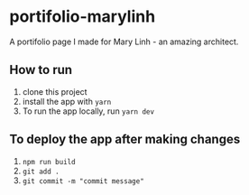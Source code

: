 # portifolio-marylinh

A portifolio page I made for Mary Linh - an amazing architect.

## How to run

1. clone this project
2. install the app with `yarn`
3. To run the app locally, run `yarn dev`

## To deploy the app after making changes

1. `npm run build`
2. `git add .`
3. `git commit -m "commit message"`
